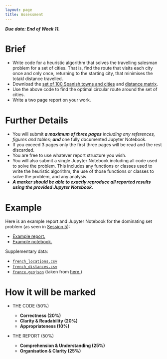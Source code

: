 ```yaml
---
layout: page
title: Assessment
---
```



***Due date: End of Week 11.***

# Brief
+ Write code for a heuristic algorithm that solves the travelling salesman problem for a set of cities. That is, find the route that visits each city once and only once, returning to the starting city, that minimises the totakl distance travelled.
+ Download the [set of 100 Spanish towns and cities](spain.csv) and [distance matrix](spain_distances.csv).
+ Use the above code to find the optimal circular route around the set of cities.
+ Write a two page report on your work.


# Further Details

+ You will submit ***a maximum of three pages*** *including any references, figures and tables;* ***and*** one fully documented Jupyter Notebook.
+ If you exceed 3 pages only the first three pages will be read and the rest discarded.
+ You are free to use whatever report structure you wish.
+ You will also submit a single Jupyter Notebook including all code used to solve the problem. This includes any functions or classes used to write the heuristic algorithm, the use of those functions or classes to solve the problem, and any analysis.
+ ***A marker should be able to exactly reproduce all reported results using the provided Jupyter Notebook.***

# Example

Here is an example report and Jupyter Notebook for the dominating set problem (as seen in [Session 5](/cm/chapters/session05/)):

+ [Example report.](/cm/assessment/example/example.pdf)
+ [Example notebook.](/cm/assessment/example/example.ipynb)

Supplementary data:
+ [`french_locations.csv`](/cm/assessment/example/french_locations.csv)
+ [`french_distances.csv`](/cm/assessment/example/french_distances.csv)
+ [`france.geojson`](/cm/assessment/example/france.geojson) (taken from <a href='https://github.com/gregoiredavid/france-geojson/blob/master/regions-version-simplifiee.geojson'>here.</a>)

# How it will be marked

+ THE CODE (50%)
  + **Correctness (20%)**
  + **Clarity & Readability (20%)**
  + **Appropriateness (10%)**

+ THE REPORT (50%)
  + **Comprehension & Understanding (25%)**
  + **Organisation & Clarity (25%)**
